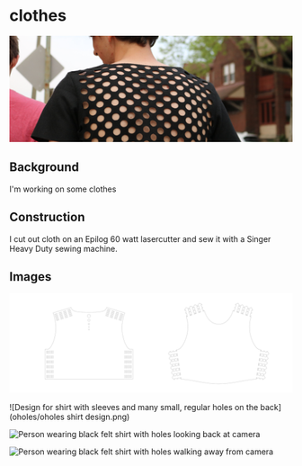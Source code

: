 # clothes

![Banner image of a person wearing a shirt cut from black felt with many small regular holes cut from the fabric revealing the person's back](/oholes/banner.jpg)

## Background
I'm working on some clothes

## Construction
I cut out cloth on an Epilog 60 watt lasercutter and sew it with a Singer Heavy Duty sewing machine.

## Images
![Design for a sewless croptop](/woptop/woptop.svg)

![Design for shirt with sleeves and many small, regular holes on the back](oholes/oholes shirt design.png)

![Person wearing black felt shirt with holes looking back at camera](oholes/IMG_7065.jpg)

![Person wearing black felt shirt with holes walking away from camera](oholes/IMG_7194.jpg)